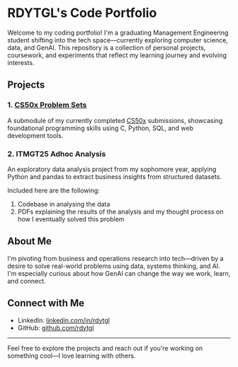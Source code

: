 # RDYTGL's Code Portfolio

Welcome to my coding portfolio! I'm a graduating Management Engineering student shifting into the tech space—currently exploring computer science, data, and GenAI. This repository is a collection of personal projects, coursework, and experiments that reflect my learning journey and evolving interests.

## Projects

### 1. [CS50x Problem Sets](cs50x/)
A submodule of my currently completed [CS50x](https://cs50.harvard.edu/x/) submissions, showcasing foundational programming skills using C, Python, SQL, and web development tools.

### 2. ITMGT25 Adhoc Analysis
An exploratory data analysis project from my sophomore year, applying Python and pandas to extract business insights from structured datasets.

Included here are the following:
1. Codebase in analysing the data
2. PDFs explaining the results of the analysis and my thought process on how I eventually solved this problem

## About Me

I'm pivoting from business and operations research into tech—driven by a desire to solve real-world problems using data, systems thinking, and AI. I'm especially curious about how GenAI can change the way we work, learn, and connect. 

## Connect with Me

- LinkedIn: [linkedin.com/in/rdytgl](https://www.linkedin.com/in/rdytgl)
- GitHub: [github.com/rdytgl](https://github.com/rdytgl)

---

Feel free to explore the projects and reach out if you're working on something cool—I love learning with others.
